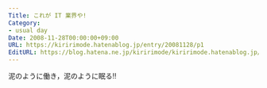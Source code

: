 ```yaml
---
Title: これが IT 業界や!
Category:
- usual day
Date: 2008-11-28T00:00:00+09:00
URL: https://kiririmode.hatenablog.jp/entry/20081128/p1
EditURL: https://blog.hatena.ne.jp/kiririmode/kiririmode.hatenablog.jp/atom/entry/8454420450078213830
---
```



泥のように働き，泥のように眠る!!
